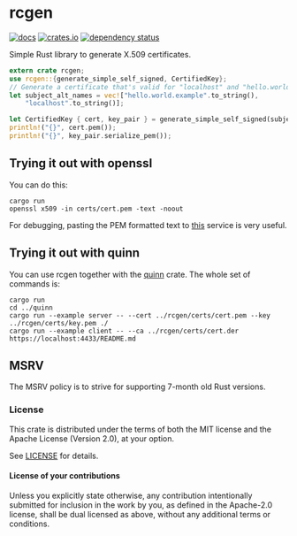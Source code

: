 # rcgen

[![docs](https://docs.rs/rcgen/badge.svg)](https://docs.rs/rcgen)
[![crates.io](https://img.shields.io/crates/v/rcgen.svg)](https://crates.io/crates/rcgen)
[![dependency status](https://deps.rs/repo/github/est31/rcgen/status.svg)](https://deps.rs/repo/github/est31/rcgen)

Simple Rust library to generate X.509 certificates.

```Rust
extern crate rcgen;
use rcgen::{generate_simple_self_signed, CertifiedKey};
// Generate a certificate that's valid for "localhost" and "hello.world.example"
let subject_alt_names = vec!["hello.world.example".to_string(),
	"localhost".to_string()];

let CertifiedKey { cert, key_pair } = generate_simple_self_signed(subject_alt_names).unwrap();
println!("{}", cert.pem());
println!("{}", key_pair.serialize_pem());
```

## Trying it out with openssl

You can do this:

```
cargo run
openssl x509 -in certs/cert.pem -text -noout
```

For debugging, pasting the PEM formatted text
to [this](https://lapo.it/asn1js/) service is very useful.

## Trying it out with quinn

You can use rcgen together with the [quinn](https://github.com/quinn-rs/quinn) crate.
The whole set of commands is:
```
cargo run
cd ../quinn
cargo run --example server -- --cert ../rcgen/certs/cert.pem --key ../rcgen/certs/key.pem ./
cargo run --example client -- --ca ../rcgen/certs/cert.der https://localhost:4433/README.md

```

## MSRV

The MSRV policy is to strive for supporting 7-month old Rust versions.

### License
[license]: #license

This crate is distributed under the terms of both the MIT license
and the Apache License (Version 2.0), at your option.

See [LICENSE](LICENSE) for details.

#### License of your contributions

Unless you explicitly state otherwise, any contribution intentionally submitted for
inclusion in the work by you, as defined in the Apache-2.0 license,
shall be dual licensed as above, without any additional terms or conditions.
